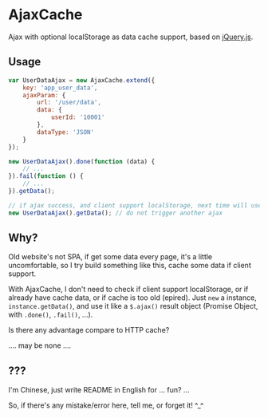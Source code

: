 # AjaxCache
Ajax with optional localStorage as data cache support, based on [jQuery.js](https://github.com/jquery).

## Usage

```javascript
var UserDataAjax = new AjaxCache.extend({
    key: 'app_user_data',
    ajaxParam: {
        url: '/user/data',
        data: {
            userId: '10001'
        },
        dataType: 'JSON'
    }
});

new UserDataAjax().done(function (data) {
    // ...
}).fail(function () {
    // ...
}).getData();

// if ajax success, and client support localStorage, next time will use local cache data
new UserDataAjax().getData(); // do not trigger another ajax
```

## Why?

Old website's not SPA, if get some data every page, it's a little uncomfortable, so I try build something like this, cache some data if client support.

With AjaxCache, I don't need to check if client support localStorage, or if already have cache data, or if cache is too old (epired). Just ```new``` a instance, ```instance.getData()```, and use it like a ```$.ajax()``` result object (Promise Object, with ```.done()```, ```.fail()```, ...).

Is there any advantage compare to HTTP cache?

.... may be none ....

## ???

I'm Chinese, just write README in English for ... fun? ...

So, if there's any mistake/error here, tell me, or forget it! ^_^
